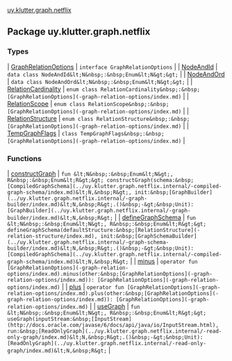 [uy.klutter.graph.netflix](.)


## Package uy.klutter.graph.netflix


### Types


| [GraphRelationOptions](-graph-relation-options/index.md) | `interface GraphRelationOptions` |
| [NodeAndId](-node-and-id/index.md) | `data class NodeAndId&lt;N&nbsp;:&nbsp;Enum&lt;N&gt;&gt;` |
| [NodeAndOrd](-node-and-ord/index.md) | `data class NodeAndOrd&lt;N&nbsp;:&nbsp;Enum&lt;N&gt;&gt;` |
| [RelationCardinality](-relation-cardinality/index.md) | `enum class RelationCardinality&nbsp;:&nbsp;[GraphRelationOptions](-graph-relation-options/index.md)` |
| [RelationScope](-relation-scope/index.md) | `enum class RelationScope&nbsp;:&nbsp;[GraphRelationOptions](-graph-relation-options/index.md)` |
| [RelationStructure](-relation-structure/index.md) | `enum class RelationStructure&nbsp;:&nbsp;[GraphRelationOptions](-graph-relation-options/index.md)` |
| [TempGraphFlags](-temp-graph-flags/index.md) | `class TempGraphFlags&nbsp;:&nbsp;[GraphRelationOptions](-graph-relation-options/index.md)` |


### Functions


| [constructGraph](construct-graph.md) | `fun &lt;N&nbsp;:&nbsp;Enum&lt;N&gt;, R&nbsp;:&nbsp;Enum&lt;R&gt;&gt; constructGraph(schema:&nbsp;[CompiledGraphSchema](../uy.klutter.graph.netflix.internal/-compiled-graph-schema/index.md)&lt;N,&nbsp;R&gt;, init:&nbsp;[GraphBuilder](../uy.klutter.graph.netflix.internal/-graph-builder/index.md)&lt;N,&nbsp;R&gt;.()&nbsp;-&gt;&nbsp;Unit): [GraphBuilder](../uy.klutter.graph.netflix.internal/-graph-builder/index.md)&lt;N,&nbsp;R&gt;` |
| [defineGraphSchema](define-graph-schema.md) | `fun &lt;N&nbsp;:&nbsp;Enum&lt;N&gt;, R&nbsp;:&nbsp;Enum&lt;R&gt;&gt; defineGraphSchema(defaultStructure:&nbsp;[RelationStructure](-relation-structure/index.md), init:&nbsp;[GraphSchemaBuilder](../uy.klutter.graph.netflix.internal/-graph-schema-builder/index.md)&lt;N,&nbsp;R&gt;.()&nbsp;-&gt;&nbsp;Unit): [CompiledGraphSchema](../uy.klutter.graph.netflix.internal/-compiled-graph-schema/index.md)&lt;N,&nbsp;R&gt;` |
| [minus](minus.md) | `operator fun [GraphRelationOptions](-graph-relation-options/index.md).minus(other:&nbsp;[GraphRelationOptions](-graph-relation-options/index.md)): [GraphRelationOptions](-graph-relation-options/index.md)` |
| [plus](plus.md) | `operator fun [GraphRelationOptions](-graph-relation-options/index.md).plus(other:&nbsp;[GraphRelationOptions](-graph-relation-options/index.md)): [GraphRelationOptions](-graph-relation-options/index.md)` |
| [useGraph](use-graph.md) | `fun &lt;N&nbsp;:&nbsp;Enum&lt;N&gt;, R&nbsp;:&nbsp;Enum&lt;R&gt;&gt; useGraph(inputStream:&nbsp;[InputStream](http://docs.oracle.com/javase/6/docs/api/java/io/InputStream.html), run:&nbsp;[ReadOnlyGraph](../uy.klutter.graph.netflix.internal/-read-only-graph/index.md)&lt;N,&nbsp;R&gt;.()&nbsp;-&gt;&nbsp;Unit): [ReadOnlyGraph](../uy.klutter.graph.netflix.internal/-read-only-graph/index.md)&lt;N,&nbsp;R&gt;` |

